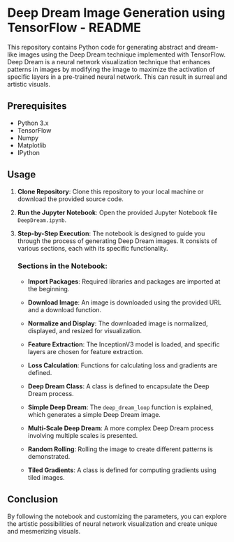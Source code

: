 # Deep Dream Image Generation using TensorFlow - README

This repository contains Python code for generating abstract and dream-like images using the Deep Dream technique implemented with TensorFlow. Deep Dream is a neural network visualization technique that enhances patterns in images by modifying the image to maximize the activation of specific layers in a pre-trained neural network. This can result in surreal and artistic visuals.

## Prerequisites

- Python 3.x
- TensorFlow
- Numpy
- Matplotlib
- IPython

## Usage

1. **Clone Repository**: Clone this repository to your local machine or download the provided source code.

2. **Run the Jupyter Notebook**: Open the provided Jupyter Notebook file `DeepDream.ipynb`.

3. **Step-by-Step Execution**: The notebook is designed to guide you through the process of generating Deep Dream images. It consists of various sections, each with its specific functionality.

   ### Sections in the Notebook:

   - **Import Packages**: Required libraries and packages are imported at the beginning.

   - **Download Image**: An image is downloaded using the provided URL and a download function.

   - **Normalize and Display**: The downloaded image is normalized, displayed, and resized for visualization.

   - **Feature Extraction**: The InceptionV3 model is loaded, and specific layers are chosen for feature extraction.

   - **Loss Calculation**: Functions for calculating loss and gradients are defined.

   - **Deep Dream Class**: A class is defined to encapsulate the Deep Dream process.

   - **Simple Deep Dream**: The `deep_dream_loop` function is explained, which generates a simple Deep Dream image.

   - **Multi-Scale Deep Dream**: A more complex Deep Dream process involving multiple scales is presented.

   - **Random Rolling**: Rolling the image to create different patterns is demonstrated.

   - **Tiled Gradients**: A class is defined for computing gradients using tiled images.

## Conclusion

By following the notebook and customizing the parameters, you can explore the artistic possibilities of neural network visualization and create unique and mesmerizing visuals.
